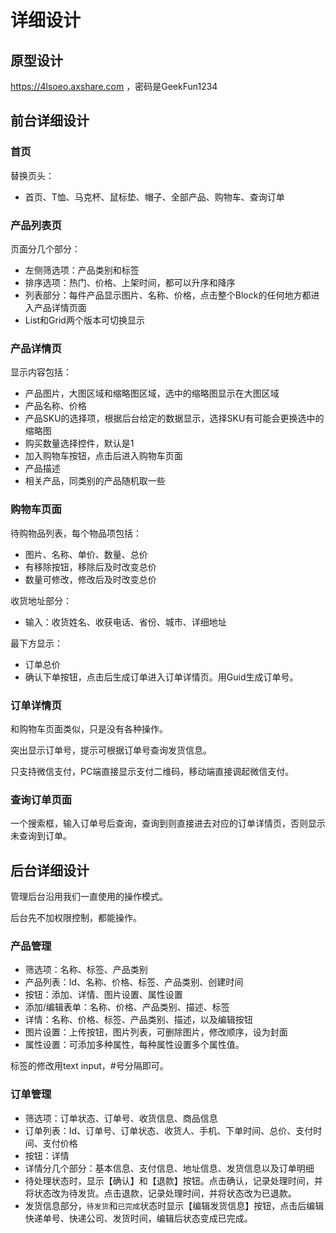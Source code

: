 # 详细设计

## 原型设计

https://4lsoeo.axshare.com ，密码是GeekFun1234

## 前台详细设计

### 首页

替换页头：

- 首页、T恤、马克杯、鼠标垫、帽子、全部产品、购物车、查询订单

### 产品列表页

页面分几个部分：
- 左侧筛选项：产品类别和标签
- 排序选项：热门、价格、上架时间，都可以升序和降序
- 列表部分：每件产品显示图片、名称、价格，点击整个Block的任何地方都进入产品详情页面
- List和Grid两个版本可切换显示

### 产品详情页

显示内容包括：
- 产品图片，大图区域和缩略图区域，选中的缩略图显示在大图区域
- 产品名称、价格
- 产品SKU的选择项，根据后台给定的数据显示，选择SKU有可能会更换选中的缩略图
- 购买数量选择控件，默认是1
- 加入购物车按钮，点击后进入购物车页面
- 产品描述
- 相关产品，同类别的产品随机取一些

### 购物车页面

待购物品列表，每个物品项包括：
- 图片、名称、单价、数量、总价
- 有移除按钮，移除后及时改变总价
- 数量可修改，修改后及时改变总价

收货地址部分：
- 输入：收货姓名、收获电话、省份、城市、详细地址

最下方显示：
- 订单总价
- 确认下单按钮，点击后生成订单进入订单详情页。用Guid生成订单号。

### 订单详情页

和购物车页面类似，只是没有各种操作。

突出显示订单号，提示可根据订单号查询发货信息。

只支持微信支付，PC端直接显示支付二维码，移动端直接调起微信支付。

### 查询订单页面

一个搜索框，输入订单号后查询，查询到则直接进去对应的订单详情页，否则显示未查询到订单。

## 后台详细设计

管理后台沿用我们一直使用的操作模式。

后台先不加权限控制，都能操作。

### 产品管理

- 筛选项：名称、标签、产品类别
- 产品列表：Id、名称、价格、标签、产品类别、创建时间
- 按钮：添加、详情、图片设置、属性设置
- 添加/编辑表单：名称、价格、产品类别、描述、标签
- 详情：名称、价格、标签、产品类别、描述，以及编辑按钮
- 图片设置：上传按钮，图片列表，可删除图片，修改顺序，设为封面
- 属性设置：可添加多种属性，每种属性设置多个属性值。

标签的修改用text input，#号分隔即可。

### 订单管理

- 筛选项：订单状态、订单号、收货信息、商品信息
- 订单列表：Id、订单号、订单状态、收货人、手机、下单时间、总价、支付时间、支付价格
- 按钮：详情
- 详情分几个部分：基本信息、支付信息、地址信息、发货信息以及订单明细
- 待处理状态时，显示【确认】和【退款】按钮。点击确认，记录处理时间，并将状态改为待发货。点击退款，记录处理时间，并将状态改为已退款。
- 发货信息部分，`待发货`和`已完成`状态时显示【编辑发货信息】按钮，点击后编辑快递单号、快递公司、发货时间，编辑后状态变成已完成。

